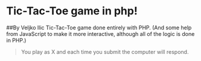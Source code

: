 # Tic-Tac-Toe game in php!
##By Veljko Ilic
Tic-Tac-Toe game done entirely with PHP. (And some help from JavaScript to make it more interactive, although all of the logic is done in PHP.)
>You play as X and each time you submit the computer will respond.